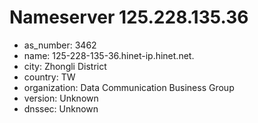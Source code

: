 # Nameserver 125.228.135.36

* as_number: 3462
* name: 125-228-135-36.hinet-ip.hinet.net.
* city: Zhongli District
* country: TW
* organization: Data Communication Business Group
* version: Unknown
* dnssec: Unknown
